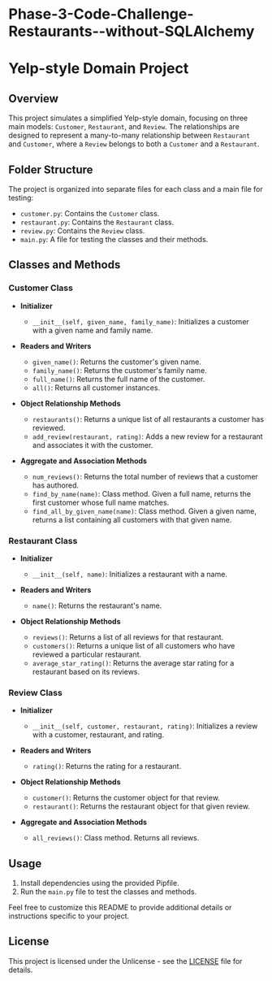 # Phase-3-Code-Challenge-Restaurants--without-SQLAlchemy

# Yelp-style Domain Project

## Overview

This project simulates a simplified Yelp-style domain, focusing on three main models: `Customer`, `Restaurant`, and `Review`. The relationships are designed to represent a many-to-many relationship between `Restaurant` and `Customer`, where a `Review` belongs to both a `Customer` and a `Restaurant`.

## Folder Structure

The project is organized into separate files for each class and a main file for testing:

- `customer.py`: Contains the `Customer` class.
- `restaurant.py`: Contains the `Restaurant` class.
- `review.py`: Contains the `Review` class.
- `main.py`: A file for testing the classes and their methods.

## Classes and Methods

### Customer Class

- **Initializer**
  - `__init__(self, given_name, family_name)`: Initializes a customer with a given name and family name.

- **Readers and Writers**
  - `given_name()`: Returns the customer's given name.
  - `family_name()`: Returns the customer's family name.
  - `full_name()`: Returns the full name of the customer.
  - `all()`: Returns all customer instances.

- **Object Relationship Methods**
  - `restaurants()`: Returns a unique list of all restaurants a customer has reviewed.
  - `add_review(restaurant, rating)`: Adds a new review for a restaurant and associates it with the customer.

- **Aggregate and Association Methods**
  - `num_reviews()`: Returns the total number of reviews that a customer has authored.
  - `find_by_name(name)`: Class method. Given a full name, returns the first customer whose full name matches.
  - `find_all_by_given_name(name)`: Class method. Given a given name, returns a list containing all customers with that given name.

### Restaurant Class

- **Initializer**
  - `__init__(self, name)`: Initializes a restaurant with a name.

- **Readers and Writers**
  - `name()`: Returns the restaurant's name.

- **Object Relationship Methods**
  - `reviews()`: Returns a list of all reviews for that restaurant.
  - `customers()`: Returns a unique list of all customers who have reviewed a particular restaurant.
  - `average_star_rating()`: Returns the average star rating for a restaurant based on its reviews.

### Review Class

- **Initializer**
  - `__init__(self, customer, restaurant, rating)`: Initializes a review with a customer, restaurant, and rating.

- **Readers and Writers**
  - `rating()`: Returns the rating for a restaurant.

- **Object Relationship Methods**
  - `customer()`: Returns the customer object for that review.
  - `restaurant()`: Returns the restaurant object for that given review.
  
- **Aggregate and Association Methods**
  - `all_reviews()`: Class method. Returns all reviews.

## Usage

1. Install dependencies using the provided Pipfile.
2. Run the `main.py` file to test the classes and methods.

Feel free to customize this README to provide additional details or instructions specific to your project.

## License

This project is licensed under the Unlicense - see the [LICENSE](LICENSE) file for details.